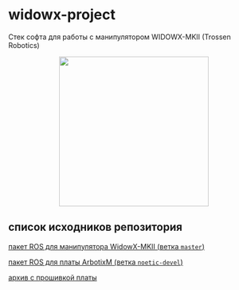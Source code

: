 # widowx-project

Стек софта для работы с манипулятором WIDOWX-MKII (Trossen Robotics)

<p align="center">
    <img src="https://www.trossenrobotics.com/images/PImages/widowx-a.jpg" width=300>
</p>


## список исходников репозитория

[пакет ROS для манипулятора WidowX-MKII (ветка `master`)](https://github.com/Interbotix/widowx_arm)

[пакет ROS для платы ArbotixM (ветка `noetic-devel`)](https://github.com/vanadiumlabs/arbotix_ros)

[архив с прошивкой платы](https://github.com/trossenrobotics/arbotix/archive/master.zip)
